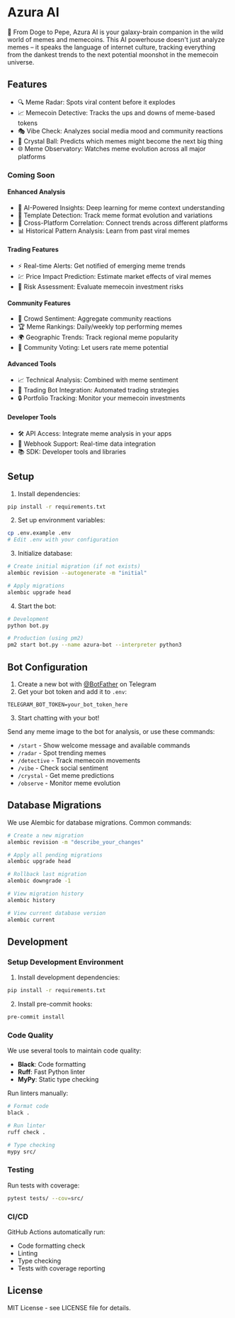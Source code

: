 # Azura AI

🚀 From Doge to Pepe, Azura AI is your galaxy-brain companion in the wild world of memes and memecoins. This AI powerhouse doesn't just analyze memes – it speaks the language of internet culture, tracking everything from the dankest trends to the next potential moonshot in the memecoin universe.

## Features

- 🔍 Meme Radar: Spots viral content before it explodes
- 📈 Memecoin Detective: Tracks the ups and downs of meme-based tokens
- 🎭 Vibe Check: Analyzes social media mood and community reactions
- 🔮 Crystal Ball: Predicts which memes might become the next big thing
- 🌐 Meme Observatory: Watches meme evolution across all major platforms

### Coming Soon

#### Enhanced Analysis
- 🧠 AI-Powered Insights: Deep learning for meme context understanding
- 🎯 Template Detection: Track meme format evolution and variations
- 🔄 Cross-Platform Correlation: Connect trends across different platforms
- 📊 Historical Pattern Analysis: Learn from past viral memes

#### Trading Features
- ⚡ Real-time Alerts: Get notified of emerging meme trends
- 💹 Price Impact Prediction: Estimate market effects of viral memes
- 🎲 Risk Assessment: Evaluate memecoin investment risks

#### Community Features
- 👥 Crowd Sentiment: Aggregate community reactions
- 🏆 Meme Rankings: Daily/weekly top performing memes
- 🌍 Geographic Trends: Track regional meme popularity
- 🤝 Community Voting: Let users rate meme potential

#### Advanced Tools
- 📈 Technical Analysis: Combined with meme sentiment
- 🤖 Trading Bot Integration: Automated trading strategies
- 🔒 Portfolio Tracking: Monitor your memecoin investments

#### Developer Tools
- 🛠️ API Access: Integrate meme analysis in your apps
- 🔌 Webhook Support: Real-time data integration
- 📚 SDK: Developer tools and libraries

## Setup

1. Install dependencies:
```bash
pip install -r requirements.txt
```

2. Set up environment variables:
```bash
cp .env.example .env
# Edit .env with your configuration
```

3. Initialize database:
```bash
# Create initial migration (if not exists)
alembic revision --autogenerate -m "initial"

# Apply migrations
alembic upgrade head
```

4. Start the bot:
```bash
# Development
python bot.py

# Production (using pm2)
pm2 start bot.py --name azura-bot --interpreter python3
```

## Bot Configuration

1. Create a new bot with [@BotFather](https://t.me/BotFather) on Telegram
2. Get your bot token and add it to `.env`:
```
TELEGRAM_BOT_TOKEN=your_bot_token_here
```
3. Start chatting with your bot!

Send any meme image to the bot for analysis, or use these commands:
- `/start` - Show welcome message and available commands
- `/radar` - Spot trending memes
- `/detective` - Track memecoin movements
- `/vibe` - Check social sentiment
- `/crystal` - Get meme predictions
- `/observe` - Monitor meme evolution

## Database Migrations

We use Alembic for database migrations. Common commands:

```bash
# Create a new migration
alembic revision -m "describe_your_changes"

# Apply all pending migrations
alembic upgrade head

# Rollback last migration
alembic downgrade -1

# View migration history
alembic history

# View current database version
alembic current
```

## Development

### Setup Development Environment

1. Install development dependencies:
```bash
pip install -r requirements.txt
```

2. Install pre-commit hooks:
```bash
pre-commit install
```

### Code Quality

We use several tools to maintain code quality:

- **Black**: Code formatting
- **Ruff**: Fast Python linter
- **MyPy**: Static type checking

Run linters manually:
```bash
# Format code
black .

# Run linter
ruff check .

# Type checking
mypy src/
```

### Testing

Run tests with coverage:
```bash
pytest tests/ --cov=src/
```

### CI/CD

GitHub Actions automatically run:
- Code formatting check
- Linting
- Type checking
- Tests with coverage reporting

## License

MIT License - see LICENSE file for details.